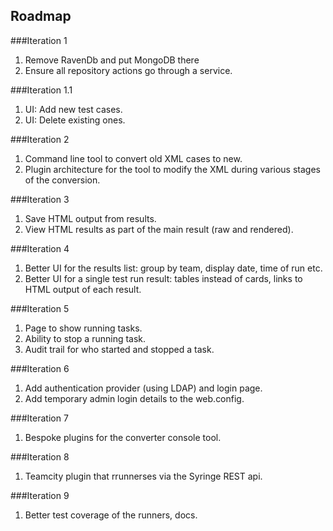 ## Roadmap

###Iteration 1
1. Remove RavenDb and put MongoDB there
2. Ensure all repository actions go through a service.

###Iteration 1.1
1. UI: Add new test cases.
2. UI: Delete existing ones.

###Iteration 2
1. Command line tool to convert old XML cases to new.
2. Plugin architecture for the tool to modify the XML during various stages of the conversion.

###Iteration 3
1. Save HTML output from results.
2. View HTML results as part of the main result (raw and rendered).

###Iteration 4
1. Better UI for the results list: group by team, display date, time of run etc.
2. Better UI for a single test run result: tables instead of cards, links to HTML output of each result.

###Iteration 5
1. Page to show running tasks.
2. Ability to stop a running task.
3. Audit trail for who started and stopped a task.

###Iteration 6
1. Add authentication provider (using LDAP) and login page.
2. Add temporary admin login details to the web.config.

###Iteration 7
1. Bespoke plugins for the converter console tool.

###Iteration 8
1. Teamcity plugin that rrunnerses via the Syringe REST api.

###Iteration 9
1. Better test coverage of the runners, docs.
